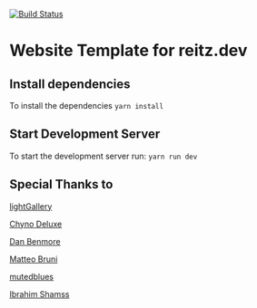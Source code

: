 [![Build Status](https://drone.reitz.dev/api/badges/troppes/vue-website/status.svg)](https://drone.reitz.dev/troppes/vue-website)

# Website Template for reitz.dev

## Install dependencies

To install the dependencies `yarn install`

## Start Development Server

To start the development server run: `yarn run dev`

## Special Thanks to

[lightGallery](https://www.lightgalleryjs.com) 

[Chyno Deluxe](https://codepen.io/ChynoDeluxe/pen/bdXeqQ?editors=1000)

[Dan Benmore](https://codepen.io/dbenmore/pen/eYpYPEL)

[Matteo Bruni](https://codepen.io/collection/DPOage?cursor=ZD0wJm89MCZwPTEmdj02OA==)

[mutedblues](https://codepen.io/mutedblues/pen/MmPNPG)

[Ibrahim Shamss](https://www.behance.net/gallery/112542151/Shamss-Personal-Portfolio-Website?tracking_source=search_projects_recommended%7Cpersonal%20website)


